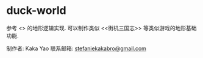 duck-world
==========

参考 <<Castle Crasher>> 的地形逻辑实现. 可以制作类似 <<街机三国志>> 等类似游戏的地形基础功能.

制作者: Kaka Yao
联系邮箱: stefaniekakabro@gmail.com
